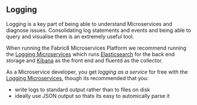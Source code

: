 ## Logging

Logging is a key part of being able to understand Microservices and diagnose issues. Consolidating log statements and events and being able to query and visualise them is an extremely useful tool.

When running the Fabric8 Microservices Platform we recommend running the [Logging Microservices](../logging.html) which runs [Elasticsearch](http://www.elasticsearch.com/products/elasticsearch/) for the back end storage and [Kibana](http://www.elasticsearch.com/products/kibana/) as the front end and fluentd as the collector.

As a Microservice developer, you get _logging as a service_ for free with the [Logging Microservices](../logging.html), though its recommended that you:

* write logs to standard output rather than to files on disk
* ideally use JSON output so thats its easy to automically parse it